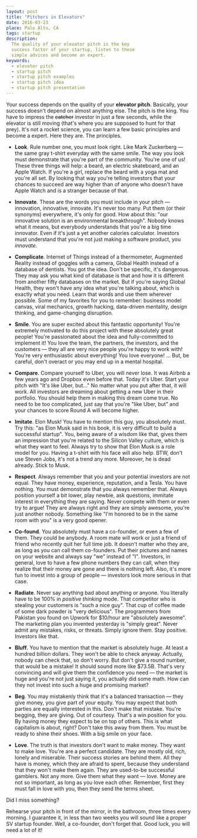 ```yaml
---
layout: post
title: "Pitchers in Elevators"
date: 2016-03-23
place: Palo Alto, CA
tags: startup
description:
  The quality of your elevator pitch is the key
  success factor of your startup, listen to these
  simple advices and become an expert.
keywords:
  - elevator pitch
  - startup pitch
  - startup pitch examples
  - startup pitch idea
  - startup pitch presentation
---
```


Your success depends on the quality of your **elevator pitch**. Basically, your
success doesn't depend on almost anything else. The pitch is the king.
You have to impress the <del>catcher</del> investor in just a few seconds, while
the elevator is still moving (that's where you are supposed to hunt for that
prey). It's not a rocket science, you can learn a few basic
principles and become a expert. Here they are. The principles.

<!--more-->

  * **Look**.
  Rule number one, you must look right. Like Mark Zuckerberg &mdash; the
  same gray t-shirt everyday with the same smile. The way you look must demonstrate
  that you're part of the community. You're one of us!
  These three things will help: a beard,
  an electric skateboard, and an Apple Watch. If you're a girl, replace the beard
  with a yoga mat and you're all set. By looking that way you're telling
  investors that your chances to succeed are way higher than of anyone who
  doesn't have Apple Watch and is a stranger because of that.

  * **Innovate**.
  These are the words you must include in your pitch &mdash; innovation, innovative,
  innovate. It's never too many. Put them (or their synonyms) everywhere,
  it's only for good. How about this: "our innovative solution
  is an environmental breakthrough". Nobody knows what it means, but everybody
  understands that you're a big time innovator. Even if it's just a yet
  another calories calculator. Investors must understand that you're not just
  making a software product, you _innovate_.

  * **Complicate**.
  Internet of Things instead of a thermometer,
  Augmented Reality instead of goggles with a camera,
  Global Health instead of a database of dentists. You got the idea.
  Don't be specific, it's dangerous. They may ask you what kind of database
  is that and how it is different from another fifty databases on the market. But
  if you're saying Global Health, they won't have any idea what you're talking
  about, which is exactly what you need. Learn that words and use them wherever
  possible. Some of my favorites for you to remember: business model canvas, viral
  mechanics, growth hacking, data-driven mentality, design thinking, and
  game-changing disruption.

  * **Smile**.
  You are super excited about this fantastic opportunity! You're extremely
  motivated to do this project with these absolutely great people! You're
  passionated about the idea and fully-committed to implement it! You love the
  team, the partners, the investors, and the customers &mdash; they all
  are very nice people you're happy to work with! You're very enthusiastic about
  everything! You love everyone! ... But, be careful, don't overact or you may
  end up in a mental hospital.

  * **Compare**.
  Compare yourself to Uber, you will never lose. It was Airbnb a few years
  ago and Dropbox even before that. Today it's Uber. Start your pitch with
  "It's like Uber, but..." No matter what you put after that, it will work.
  All investors are dreaming about getting a new Uber in their portfolio. You
  should help them in making this dream come true. No need to be too complicated,
  just say that you're "like Uber, but" and your chances to score Round A
  will become higher.

  * **Imitate**.
  Elon Musk! You have to mention this guy, you absolutely must. Try this:
  "as Elon Musk said in his book, it is very difficult to build a successful
  startup". You, being aware of a wisdom like that, gives them an impression
  that you're related to the Silicon Valley culture, which is what they want to feel.
  Always try to show that Elon Musk is a role model for you. Having a t-shirt
  with his face will also help.
  BTW, don't use Steven Jobs, it's not a trend any more.
  Moreover, he is dead already. Stick to Musk.

  * **Respect**.
  Always remember that you and your potential investors are not equal.
  They have money, experience, reputation, and a Tesla. You have nothing.
  You must demonstrate that you always remember that. Always position yourself
  a bit lower, play newbie, ask questions, immitate interest in everything
  they are saying. Never compete with them or even try to argue! They are always
  right and they are simply awesome, you're just another nobody. Something
  like "I'm honored to be in the same room with you" is a very good opener.

  * **Co-found**.
  You absolutely must have a co-founder, or even a few of them. They could
  be anybody. A room mate will work or just a friend of friend who recently
  quit her full time job. It doesn't matter who they are, as long as you
  can call them co-founders. Put their pictures and names on your website
  and always say "we" instead of "I". Investors, in general, love to have
  a few phone numbers they can call, when they realize that their money are gone
  and there is nothing left. Also, it's more fun to invest into a group
  of people &mdash; investors look more serious in that case.

  * **Radiate**.
  Never say anything bad about anything or anyone. You literally have
  to be 100% in _positive thinking_ mode. That competitor who is stealing your customers is
  "such a nice guy". That cup of coffee made of some dark powder
  is "very delicious". The programmers from Pakistan you found on
  Upwork for $10/hour are "absolutely awesome". The marketing plan you
  invented yesterday is "simply great". Never admit any mistakes,
  risks, or threats. Simply ignore them. Stay positive. Investors like that.

  * **Bluff**.
  You have to mention that the market is absolutely huge. At least a hundred
  billion dollars. They won't be able to check anyway. Actually, nobody
  can check that, so don't worry. But don't give a round number, that would be a mistake! It
  should sound more like $73.5B. That's very convincing and will give
  them the confidence you need &mdash; the market is huge and you're not
  just saying it, you actually did some math. How can they not invest
  into such a huge and promising market?

  * **Beg**.
  You may mistakenly think that it's a balanced transaction &mdash;
  they give money, you give part of your equity. You may expect that
  both parties are equally interested in this. Don't make that mistake.
  You're begging, they are giving. Out of courtesy. That's a win position
  for you. By having money they expect to be on top of others. This is
  what capitalism is about, right? Don't take this away from them. You
  must be ready to shine their shoes. With a big smile on your face.

  * **Love**.
  The truth is that investors don't want to make money. They want to
  make love. You're are a perfect candidate. They are mostly old, rich,
  lonely and miserable. Their success stories are behind them. All they
  have is money, which they are afraid to spent, because they understand
  that they won't make them again. They are used-to-be successful
  gamblers. Not any more. Give them what they want &mdash; love. Money
  are not so important, as long as you love each other. Remember, first
  they must fall in love with you, then they send the terms sheet.

Did I miss something?

Rehearse your pitch in front of the mirror, in the bathroom, three times
every morning. I guarantee it, in less than two weeks you will sound
like a proper SV startup founder. Well, a co-founder,
don't forget that. Good luck, you will need a lot of it!

